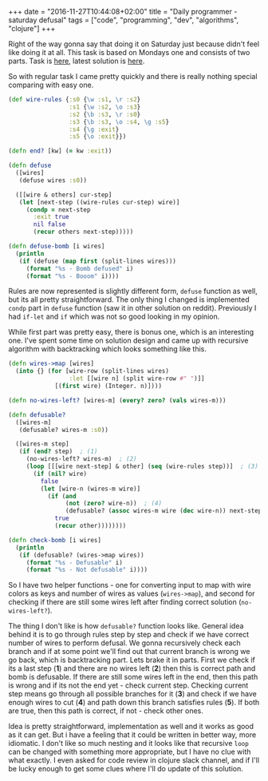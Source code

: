 +++
date = "2016-11-27T10:44:08+02:00"
title = "Daily programmer - saturday defusal"
tags = ["code", "programming", "dev", "algorithms", "clojure"]
+++

Right of the way gonna say that doing it on Saturday just because didn't feel like doing it at all. This task is based on Mondays one and consists of two parts. Task is [here](https://www.reddit.com/r/dailyprogrammer/comments/5emuuy/20161124_challenge_293_intermediate_defusing_the/), latest solution is [here](https://github.com/a-urth/daily-programmer/tree/master/20161124_intermediate).

So with regular task I came pretty quickly and there is really nothing special comparing with easy one.
```clojure
(def wire-rules {:s0 {\w :s1, \r :s2}
                 :s1 {\w :s2, \o :s3}
                 :s2 {\b :s3, \r :s0}
                 :s3 {\b :s3, \o :s4, \g :s5}
                 :s4 {\g :exit}
                 :s5 {\o :exit}})

(defn end? [kw] (= kw :exit))

(defn defuse
  ([wires]
   (defuse wires :s0))

  ([[wire & others] cur-step]
   (let [next-step ((wire-rules cur-step) wire)]
     (condp = next-step
       :exit true
       nil false
       (recur others next-step)))))

(defn defuse-bomb [i wires]
  (println
   (if (defuse (map first (split-lines wires)))
     (format "%s - Bomb defused" i)
     (format "%s - Booom" i))))
```
Rules are now represented is slightly different form, `defuse` function as well, but  its all pretty straightforward. The only thing I changed is implemented `condp` part in `defuse` function (saw it in other solution on reddit). Previously I had `if-let` and `if` which was not so good looking in my opinion.

While first part was pretty easy, there is bonus one, which is an interesting one. I've spent some time on solution design and came up with recursive algorithm with backtracking which looks something like this.
```clojure
(defn wires->map [wires]
  (into {} (for [wire-row (split-lines wires)
                 :let [[wire n] (split wire-row #" ")]]
             [(first wire) (Integer. n)])))

(defn no-wires-left? [wires-m] (every? zero? (vals wires-m)))

(defn defusable?
  ([wires-m]
   (defusable? wires-m :s0))

  ([wires-m step]
   (if (end? step)  ; (1)
     (no-wires-left? wires-m)  ; (2)
     (loop [[[wire next-step] & other] (seq (wire-rules step))]  ; (3)
       (if (nil? wire)
         false
         (let [wire-n (wires-m wire)]
           (if (and
                (not (zero? wire-n))  ; (4)
                (defusable? (assoc wires-m wire (dec wire-n)) next-step))  ; (5)
             true
             (recur other))))))))

(defn check-bomb [i wires]
  (println
   (if (defusable? (wires->map wires))
     (format "%s - Defusable" i)
     (format "%s - Not defusable" i))))
```
So I have two helper functions - one for converting input to map with wire colors as keys and number of wires as values (`wires->map`), and second for checking if there are still some wires left after finding correct solution (`no-wires-left?`).

The thing I don't like is how `defusable?` function looks like. General idea behind it is to go through rules step by step and check if we have correct number of wires to perform defusal. We gonna recursively check each branch and if at some point we'll find out that current branch is wrong we go back, which is backtracking part. Lets brake it in parts.
First we check if its a last step (__1__) and there are no wires left (__2__) then this is correct path and bomb is defusable. If there are still some wires left in the end, then this path is wrong and if its not the end yet - check current step. Checking current step means go through all possible branches for it (__3__) and check if we have enough wires to cut (__4__) and path down this branch satisfies rules (__5__). If both are true, then this path is correct, if not - check other ones.

Idea is pretty straightforward, implementation as well and it works as good as it can get. But i have a feeling that it could be written in better way, more idiomatic. I don't like so much nesting and it looks like that recursive `loop` can be changed with something more appropriate, but I have no clue with what exactly. I even asked for code review in clojure slack channel, and if I'll be lucky enough to get some clues where I'll do update of this solution.
